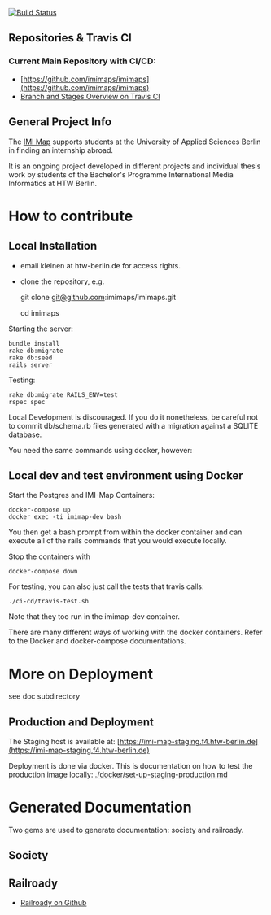 [![Build Status](https://travis-ci.org/imimaps/imimaps.svg?branch=master)](https://travis-ci.org/imimaps/imimaps)

## Repositories & Travis CI

### Current Main Repository with CI/CD:
* [https://github.com/imimaps/imimaps](https://github.com/imimaps/imimaps)
* [Branch and Stages Overview on Travis CI](https://travis-ci.org/imimaps/imimaps/branches)

## General Project Info
The [IMI Map](http://imi-map.f4.htw-berlin.de) supports students at the University of Applied Sciences Berlin in finding an internship abroad.

It is an ongoing project developed in different projects and individual thesis work
by students of the Bachelor's Programme International Media Informatics at HTW Berlin.

# How to contribute

## Local Installation

- email kleinen at htw-berlin.de for access rights.
- clone the repository, e.g.

    git clone git@github.com:imimaps/imimaps.git

    cd imimaps

Starting the server:

    bundle install
    rake db:migrate
    rake db:seed
    rails server  

Testing:

    rake db:migrate RAILS_ENV=test
    rspec spec

Local Development is discouraged. If you do it nonetheless, be careful not to
commit db/schema.rb files generated with a migration against a SQLITE database.

You need the same commands using docker, however:

## Local dev and test environment using Docker

Start the Postgres and IMI-Map Containers:

    docker-compose up
    docker exec -ti imimap-dev bash

You then get a bash prompt from within the docker container and can execute all
of the rails commands that you would execute locally.

Stop the containers with

    docker-compose down

For testing, you can also just call the tests that travis calls:

    ./ci-cd/travis-test.sh

Note that they too run in the imimap-dev container.

There are many different ways of working with the docker containers. Refer to the
Docker and docker-compose documentations.

# More on Deployment

see doc subdirectory

## Production and Deployment

The Staging host is available at: [https://imi-map-staging.f4.htw-berlin.de](https://imi-map-staging.f4.htw-berlin.de)

Deployment is done via docker. This is documentation on how to test
the production image locally: [./docker/set-up-staging-production.md](https://github.com/imimaps/imimaps/blob/master/.docker/set-up-staging-production.md)

# Generated Documentation

Two gems are used to generate documentation: society and railroady.

## Society

## Railroady
* [Railroady on Github](https://github.com/preston/railroady)
